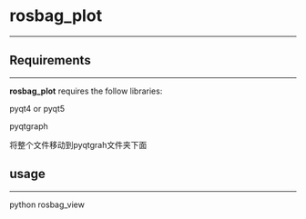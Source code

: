 # rosbag_plot

---

## Requirements

---

**rosbag_plot** requires the follow libraries:

pyqt4 or pyqt5

pyqtgraph

将整个文件移动到pyqtgrah文件夹下面

## usage

---

python rosbag_view

## 
